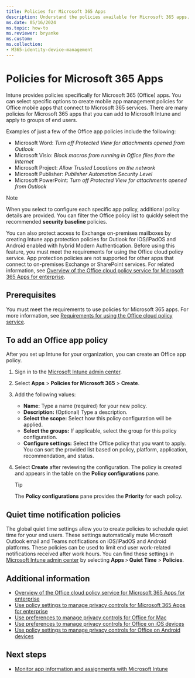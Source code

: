 ```yaml
---
title: Policies for Microsoft 365 Apps
description: Understand the policies available for Microsoft 365 apps.
ms.date: 05/16/2024
ms.topic: how-to
ms.reviewer: bryanke
ms.custom:
ms.collection:
- M365-identity-device-management
---
```


# Policies for Microsoft 365 Apps

Intune provides policies specifically for Microsoft 365 (Office) apps. You can select specific options to create mobile app management policies for Office mobile apps that connect to Microsoft 365 services. There are many policies for Microsoft 365 apps that you can add to Microsoft Intune and apply to groups of end users.

Examples of just a few of the Office app policies include the following:
- Microsoft Word: *Turn off Protected View for attachments opened from Outlook*
- Microsoft Visio: *Block macros from running in Office files from the Internet*
- Microsoft Project: *Allow Trusted Locations on the network*
- Microsoft Publisher: *Publisher Automation Security Level*
- Microsoft PowerPoint: *Turn off Protected View for attachments opened from Outlook*

> [!NOTE]
> When you select to configure each specific app policy, additional policy details are provided. You can filter the Office policy list to quickly select the recommended **security baseline** policies.

You can also protect access to Exchange on-premises mailboxes by creating Intune app protection policies for Outlook for iOS/iPadOS and Android enabled with hybrid Modern Authentication. Before using this feature, you must meet the requirements for using the Office cloud policy service. App protection policies are not supported for other apps that connect to on-premises Exchange or SharePoint services. For related information, see [Overview of the Office cloud policy service for Microsoft 365 Apps for enterprise](/deployoffice/overview-office-cloud-policy-service).

## Prerequisites

You must meet the requirements to use policies for Microsoft 365 apps. For more information, see [Requirements for using the Office cloud policy service](/deployoffice/overview-office-cloud-policy-service#requirements-for-using-the-office-cloud-policy-service).

## To add an Office app policy

After you set up Intune for your organization, you can create an Office app policy.

1. Sign in to the [Microsoft Intune admin center](https://go.microsoft.com/fwlink/?linkid=2109431).
2. Select **Apps** > **Policies for Microsoft 365** > **Create**.
3. Add the following values:
    - **Name:** Type a name (required) for your new policy.
    - **Description:** (Optional) Type a description.
    - **Select the scope:** Select how this policy configuration will be applied.
    - **Select the groups:** If applicable, select the group for this policy configuration.
    - **Configure settings:** Select the Office policy that you want to apply. You can sort the provided list based on policy, platform, application, recommendation, and status.
4. Select **Create** after reviewing the configuration. The policy is created and appears in the table on the **Policy configurations** pane.

   > [!TIP]
   > The **Policy configurations** pane provides the **Priority** for each policy.

## Quiet time notification policies

The global quiet time settings allow you to create policies to schedule quiet time for your end users. These settings automatically mute Microsoft Outlook email and Teams notifications on iOS/iPadOS and Android platforms. These policies can be used to limit end user work-related notifications received after work hours. You can find these settings in [Microsoft Intune admin center](https://go.microsoft.com/fwlink/?linkid=2109431) by selecting **Apps** > **Quiet Time** > **Policies**.

## Additional information

- [Overview of the Office cloud policy service for Microsoft 365 Apps for enterprise](/deployoffice/overview-office-cloud-policy-service)
- [Use policy settings to manage privacy controls for Microsoft 365 Apps for enterprise](/deployoffice/privacy/manage-privacy-controls)
- [Use preferences to manage privacy controls for Office for Mac](/deployoffice/privacy/mac-privacy-preferences)
- [Use preferences to manage privacy controls for Office on iOS devices](/deployoffice/privacy/ios-privacy-preferences)
- [Use policy settings to manage privacy controls for Office on Android devices](/deployoffice/privacy/android-privacy-controls)

## Next steps

- [Monitor app information and assignments with Microsoft Intune](apps-monitor.md)
